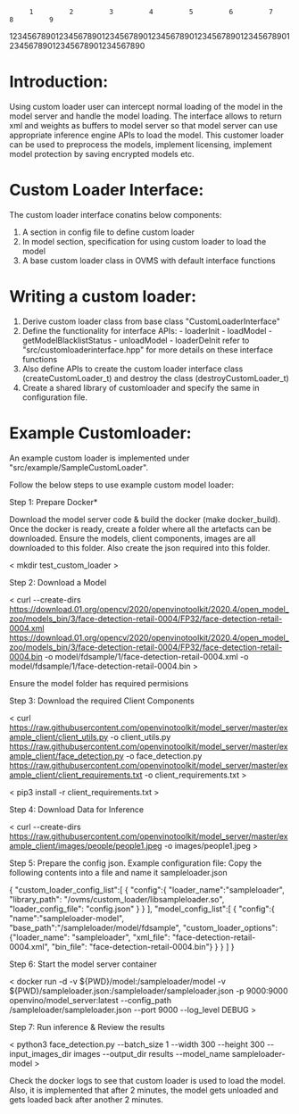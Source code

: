          1         2         3         4         5         6         7         8         9
123456789012345678901234567890123456789012345678901234567890123456789012345678901234567890

Introduction:
============

Using custom loader user can intercept normal loading of the model in the model server 
and handle the model loading. The interface allows to return xml and weights as buffers 
to model server so that model server can use appropriate inference engine APIs to load 
the model.
This customer loader can be used to preprocess the models, implement licensing, implement 
model protection by saving encrypted models etc.

Custom Loader Interface:
========================
The custom loader interface conatins below components:
1. A section in config file to define custom loader
2. In model section, specification for using custom loader to load the model
3. A base custom loader class in OVMS with default interface functions

Writing a custom loader:
========================
1. Derive custom loader class from base class "CustomLoaderInterface"
2. Define the functionality for interface APIs:
		- loaderInit
		- loadModel
		- getModelBlacklistStatus
		- unloadModel
		- loaderDeInit
    refer to "src/customloaderinterface.hpp" for more details on these interface functions
3. Also define APIs to create the custom loader interface class (createCustomLoader_t) and 
   destroy the class (destroyCustomLoader_t)
4. Create a shared library of customloader and specify the same in configuration file.


Example Customloader:
=====================

An example custom loader is implemented under "src/example/SampleCustomLoader".

Follow the below steps to use example custom model loader:

Step 1: Prepare Docker*

Download the model server code & build the docker (make docker_build).
Once the docker is ready, create a folder where all the artefacts can be downloaded. Ensure the models, client 
components, images are all downloaded to this folder. Also create the json required into this folder.

< mkdir test_custom_loader >


Step 2: Download a Model

< curl --create-dirs https://download.01.org/opencv/2020/openvinotoolkit/2020.4/open_model_zoo/models_bin/3/face-detection-retail-0004/FP32/face-detection-retail-0004.xml https://download.01.org/opencv/2020/openvinotoolkit/2020.4/open_model_zoo/models_bin/3/face-detection-retail-0004/FP32/face-detection-retail-0004.bin -o model/fdsample/1/face-detection-retail-0004.xml -o model/fdsample/1/face-detection-retail-0004.bin >

Ensure the model folder has required permisions


Step 3: Download the required Client Components

< curl https://raw.githubusercontent.com/openvinotoolkit/model_server/master/example_client/client_utils.py -o client_utils.py https://raw.githubusercontent.com/openvinotoolkit/model_server/master/example_client/face_detection.py -o face_detection.py  https://raw.githubusercontent.com/openvinotoolkit/model_server/master/example_client/client_requirements.txt -o client_requirements.txt >

< pip3 install -r client_requirements.txt >


Step 4: Download Data for Inference

< curl --create-dirs https://raw.githubusercontent.com/openvinotoolkit/model_server/master/example_client/images/people/people1.jpeg -o images/people1.jpeg >


Step 5: Prepare the config json.
Example configuration file: Copy the following contents into a file and name it sampleloader.json

{
        "custom_loader_config_list":[
        {
                "config":{
                "loader_name":"sampleloader",
                "library_path": "/ovms/custom_loader/libsampleloader.so",
                "loader_config_file": "config.json"
                }
        }
        ],
        "model_config_list":[
        {
                "config":{
                "name":"sampleloader-model",
                "base_path":"/sampleloader/model/fdsample",
                "custom_loader_options": {"loader_name":  "sampleloader", "xml_file":  "face-detection-retail-0004.xml", "bin_file": "face-detection-retail-0004.bin"}
                }
        }
        ]
}

Step 6: Start the model server container

< docker run -d -v ${PWD}/model:/sampleloader/model -v ${PWD}/sampleloader.json:/sampleloader/sampleloader.json -p 9000:9000 openvino/model_server:latest --config_path /sampleloader/sampleloader.json --port 9000  --log_level DEBUG >


Step 7: Run inference & Review the results

< python3 face_detection.py --batch_size 1 --width 300 --height 300 --input_images_dir images --output_dir results --model_name sampleloader-model >

Check the docker logs to see that custom loader is used to load the model. Also, it is implemented that after 2 minutes, the model gets unloaded and gets loaded back after another 2 minutes.
